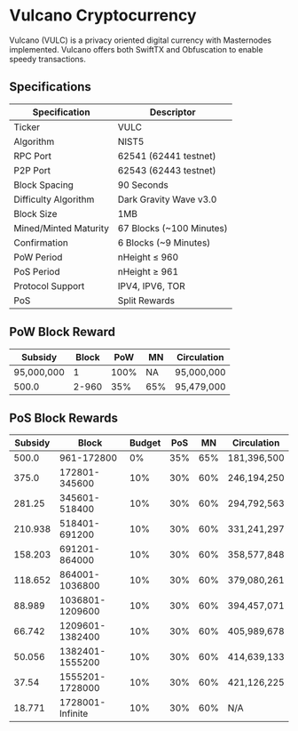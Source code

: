 Vulcano Cryptocurrency
=====

Vulcano (VULC) is a privacy oriented digital currency with Masternodes implemented.
Vulcano offers both SwiftTX and Obfuscation to enable speedy transactions.

## Specifications

| Specification         | Descriptor               |
|-----------------------|--------------------------|
| Ticker                | VULC                     |
| Algorithm             | NIST5                    |
| RPC Port              | 62541 (62441 testnet)    |
| P2P Port              | 62543 (62443 testnet)    |
| Block Spacing         | 90 Seconds               |
| Difficulty Algorithm  | Dark Gravity Wave v3.0   |
| Block Size            | 1MB                      |
| Mined/Minted Maturity | 67 Blocks (~100 Minutes) |
| Confirmation          | 6 Blocks (~9 Minutes)    |
| PoW Period            | nHeight ≤ 960            |
| PoS Period            | nHeight ≥ 961            |
| Protocol Support      | IPV4, IPV6, TOR          |
| PoS                   | Split Rewards            |

## PoW Block Reward

| Subsidy    | Block | PoW  | MN  | Circulation |
|------------|-------|------|-----|-------------|
| 95,000,000 | 1     | 100% | NA  | 95,000,000  |
| 500.0      | 2-960 | 35%  | 65% | 95,479,000  |

## PoS Block Rewards

| Subsidy | Block            | Budget | PoS  | MN  | Circulation |
|---------|------------------|--------|------|-----|-------------|
| 500.0   | 961-172800       | 0%     | 35%  | 65% | 181,396,500 |
| 375.0   | 172801-345600    | 10%    | 30%  | 60% | 246,194,250 |
| 281.25  | 345601-518400    | 10%    | 30%  | 60% | 294,792,563 |
| 210.938 | 518401-691200    | 10%    | 30%  | 60% | 331,241,297 |
| 158.203 | 691201-864000    | 10%    | 30%  | 60% | 358,577,848 |
| 118.652 | 864001-1036800   | 10%    | 30%  | 60% | 379,080,261 |
| 88.989  | 1036801-1209600  | 10%    | 30%  | 60% | 394,457,071 |
| 66.742  | 1209601-1382400  | 10%    | 30%  | 60% | 405,989,678 |
| 50.056  | 1382401-1555200  | 10%    | 30%  | 60% | 414,639,133 |
| 37.54   | 1555201-1728000  | 10%    | 30%  | 60% | 421,126,225 |
| 18.771  | 1728001-Infinite | 10%    | 30%  | 60% | N/A         |

